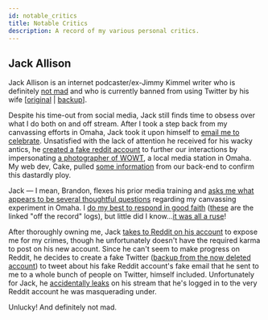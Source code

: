 ```yaml
---
id: notable_critics
title: Notable Critics
description: A record of my various personal critics.
---
```


## Jack Allison

Jack Allison is an internet podcaster/ex-Jimmy Kimmel writer who is definitely [not mad](https://www.youtube.com/watch?v=DmV09SkVjvA) and who is currently banned from using Twitter by his wife [[original](https://twitter.com/JackAMtheShow/status/1359911896690790409) | [backup](https://i.imgur.com/X95350H.png)].

Despite his time-out from social media, Jack still finds time to obsess over what I do both on and off stream. After I took a step back from my canvassing efforts in Omaha, Jack took it upon himself to [email me to celebrate](https://imgur.com/a/OTDFQMS). Unsatisfied with the lack of attention he received for his wacky antics, he [created a fake reddit account](https://i.imgur.com/jy0MXW6.png) to further our interactions by impersonating [a photographer of WOWT](https://www.wowt.com/authors/brandon-tvrdy/), a local media station in Omaha. My web dev, Cake, pulled [some information](https://i.imgur.com/ujsdcBh.png) from our back-end to confirm this dastardly ploy.

Jack — I mean, Brandon, flexes his prior media training and [asks me what appears to be several thoughtful questions](https://i.imgur.com/xTi1KjB.png) regarding my canvassing experiment in Omaha. I [do my best to respond in good faith](https://i.imgur.com/7IlKX3J.png) ([these](https://i.imgur.com/gjyViWk.png) are the linked "off the record" logs), but little did I know...[it was all a ruse](https://i.imgur.com/9MSulwm.png)!

After thoroughly owning me, Jack [takes to Reddit on his account](https://imgur.com/a/4dQX5T0) to expose me for my crimes, though he unfortunately doesn't have the required karma to post on his new account. Since he can't seem to make progress on Reddit, he decides to create a fake Twitter ([backup from the now deleted account](https://i.imgur.com/czHjDdL.png)) to tweet about his fake Reddit account's fake email that he sent to me to a whole bunch of people on Twitter, himself included. Unfortunately for Jack, he [accidentally leaks](https://streamable.com/of232a) on his stream that he's logged in to the very Reddit account he was masquerading under.

Unlucky! And definitely not mad.
